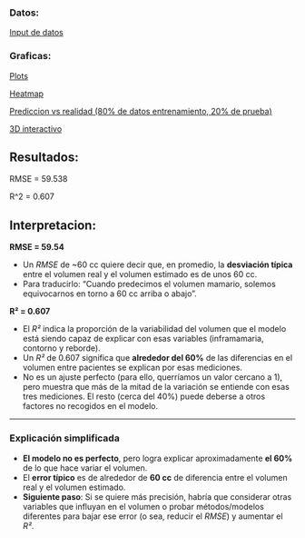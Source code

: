 ### Datos:
[Input de datos](datos_mezclados.csv)

### Graficas:

[Plots](multivariate_polinomial_regression.png)

[Heatmap](multivariate_polinomial_regression_heatmap.png)

[Prediccion vs realidad (80% de datos entrenamiento, 20% de prueba)](multivariate_polinomial_regression_prediccion_vs_real.png)

[3D interactivo](mi_scatter_3d_interactivo.html)

## **Resultados:**

RMSE = 59.538

R^2  = 0.607

## Interpretacion:

**RMSE = 59.54**

* Un *RMSE* de \~60 cc quiere decir que, en promedio, la **desviación típica** entre el volumen real y el volumen estimado es de unos 60 cc.
* Para traducirlo: “Cuando predecimos el volumen mamario, solemos equivocarnos en torno a 60 cc arriba o abajo”.

**R² = 0.607**

* El *R²* indica la proporción de la variabilidad del volumen que el modelo está siendo capaz de explicar con esas variables (inframamaria, contorno y reborde).
* Un *R²* de 0.607 significa que **alrededor del 60%** de las diferencias en el volumen entre pacientes se explican por esas mediciones.
* No es un ajuste perfecto (para ello, querríamos un valor cercano a 1), pero muestra que más de la mitad de la variación se entiende con esas tres mediciones. El resto (cerca del 40%) puede deberse a otros factores no recogidos en el modelo.

---

### Explicación simplificada

* **El modelo no es perfecto**, pero logra explicar aproximadamente **el 60%** de lo que hace variar el volumen.
* El **error típico** es de alrededor de **60 cc** de diferencia entre el volumen real y el volumen estimado.
* **Siguiente paso**: Si se quiere más precisión, habría que considerar otras variables que influyan en el volumen o probar métodos/modelos diferentes para bajar ese error (o sea, reducir el *RMSE*) y aumentar el *R²*.
